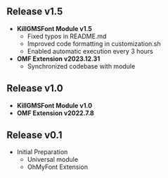 ## Release v1.5
- **KillGMSFont Module v1.5**
  - Fixed typos in README.md
  - Improved code formatting in customization.sh
  - Enabled automatic execution every 3 hours
- **OMF Extension v2023.12.31**
  - Synchronized codebase with module

## Release v1.0
- **KillGMSFont Module v1.0**
- **OMF Extension v2022.7.8**

## Release v0.1
- Initial Preparation
  - Universal module
  - OhMyFont Extension
